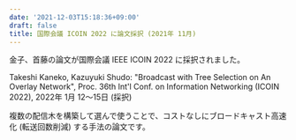 ```yaml
---
date: '2021-12-03T15:18:36+09:00'
draft: false
title: 国際会議 ICOIN 2022 に論文採択 (2021年 11月)
---
```


金子、首藤の論文が国際会議 IEEE ICOIN 2022 に採択されました。

Takeshi Kaneko, Kazuyuki Shudo: "Broadcast with Tree Selection on An Overlay Network", Proc. 36th Int'l Conf. on Information Networking (ICOIN 2022), 2022年 1月 12〜15日 (採択)

複数の配信木を構築して選んで使うことで、コストなしにブロードキャスト高速化 (転送回数削減) する手法の論文です。